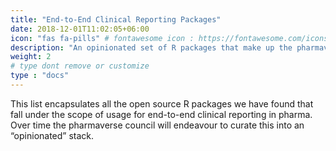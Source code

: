```yaml
---
title: "End-to-End Clinical Reporting Packages"
date: 2018-12-01T11:02:05+06:00
icon: "fas fa-pills" # fontawesome icon : https://fontawesome.com/icons
description: "An opinionated set of R packages that make up the pharmaverse core."
weight: 2
# type dont remove or customize
type : "docs"
---
```


This list encapsulates all the open source R packages we have found that fall under the scope of usage for end-to-end clinical reporting in pharma. Over time the pharmaverse council will endeavour to curate this into an “opinionated” stack. 
